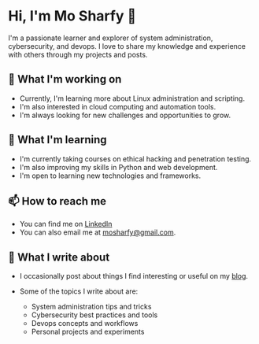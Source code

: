# Hi, I'm Mo Sharfy 👋

I'm a passionate learner and explorer of system administration, cybersecurity, and devops. I love to share my knowledge and experience with others through my projects and posts.

## 🔭 What I'm working on

- Currently, I'm learning more about Linux administration and scripting.
- I'm also interested in cloud computing and automation tools.
- I'm always looking for new challenges and opportunities to grow.

## 🌱 What I'm learning

- I'm currently taking courses on ethical hacking and penetration testing.
- I'm also improving my skills in Python and web development.
- I'm open to learning new technologies and frameworks.

## 📫 How to reach me

- You can find me on [LinkedIn](https://www.linkedin.com/in/mo-sharfy/) 
- You can also email me at mosharfy@gmail.com.

## 📝 What I write about

- I occasionally post about things I find interesting or useful on my [blog](https://mo-sharfy.github.io/).
- Some of the topics I write about are:

  - System administration tips and tricks
  - Cybersecurity best practices and tools
  - Devops concepts and workflows
  - Personal projects and experiments
